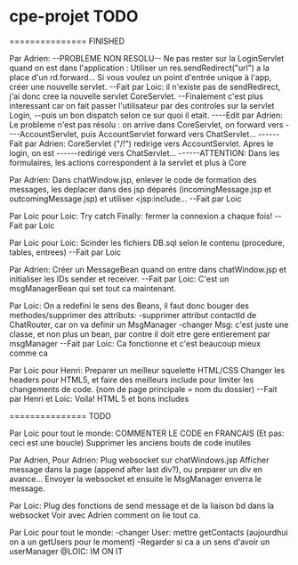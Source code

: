 cpe-projet TODO
===============


===============
FINISHED

Par Adrien: --PROBLEME NON RESOLU--
Ne pas rester sur la LoginServlet quand on est dans l'application :
  Utiliser un res.sendRedirect("url") a la place d'un rd.forward...
  Si vous voulez un point d'entrée unique à l'app, créer une nouvelle servlet.
--Fait par Loic: il n'existe pas de sendRedirect, j'ai donc cree la nouvelle servlet CoreServlet.
--Finalement c'est plus interessant car on fait passer l'utilisateur par des controles sur la servlet Login,
--puis un bon dispatch selon ce sur quoi il etait.
----Edit par Adrien: Le probleme n'est pas résolu : on arrive dans CoreServlet, on forward vers
----AccountServlet, puis AccountServlet forward vers ChatServlet...
------Fait par Adrien: CoreServlet ("/!") redirige vers AccountServlet. Apres le login, on est 
------redirigé vers ChatServlet...
------ATTENTION: Dans les formulaires, les actions correspondent à la servlet et plus à Core

Par Adrien:
Dans chatWindow.jsp, enlever le code de formation des messages, les deplacer dans des jsp déparés
(incomingMessage.jsp et outcomingMessage.jsp) et utiliser <jsp:include...
--Fait par Loic

Par Loic pour Loic:
Try catch Finally: fermer la connexion a chaque fois!
--Fait par Loic

Par Loic pour Loic:
Scinder les fichiers DB.sql selon le contenu (procedure, tables, entrees)
--Fait par Loic

Par Adrien:
Créer un MessageBean quand on entre dans chatWindow.jsp et initialiser les IDs sender et receiver.
--Fait par Loic: C'est un msgManagerBean qui set tout ca maintenant.

Par Loic:
On a redefini le sens des Beans, il faut donc bouger des methodes/supprimer des attributs:
-supprimer attribut contactId de ChatRouter, car on va definir un MsgManager
-changer Msg: c'est juste une classe, et non plus un bean, par contre il doit etre gere entierement par
msgManager
--Fait par Loic: Ca fonctionne et c'est beaucoup mieux comme ca

Par Loic pour Henri:
Preparer un meilleur squelette HTML/CSS
Changer les headers pour HTML5, et faire des meilleurs include pour limiter les changements de code.
(nom de page principale = nom du dossier)
--Fait par Henri et Loic: Voila! HTML 5 et bons includes


===============
TODO


Par Loic pour tout le monde:
COMMENTER LE CODE en FRANCAIS (Et pas: ceci est une boucle)
Supprimer les anciens bouts de code inutiles


Par Adrien, Pour Adrien:
Plug websocket sur chatWindows.jsp
Afficher message dans la page (append after last div?), ou preparer un div en avance...
Envoyer la websocket et ensuite le MsgManager enverra le message.

Par Loic:
Plug des fonctions de send message et de la liaison bd dans la websocket
Voir avec Adrien comment on lie tout ca.

Par Loic pour tout le monde:
-changer User: mettre getContacts (aujourdhui on a un getUsers pour le moment)
-Regarder si ca a un sens d'avoir un userManager
@LOIC: IM ON IT

